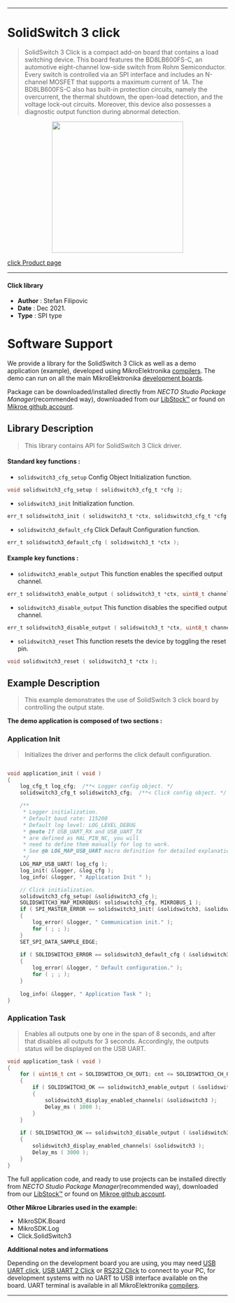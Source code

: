 
---
# SolidSwitch 3 click

> SolidSwitch 3 Click is a compact add-on board that contains a load switching device. This board features the BD8LB600FS-C, an automotive eight-channel low-side switch from Rohm Semiconductor. Every switch is controlled via an SPI interface and includes an N-channel MOSFET that supports a maximum current of 1A. The BD8LB600FS-C also has built-in protection circuits, namely the overcurrent, the thermal shutdown, the open-load detection, and the voltage lock-out circuits. Moreover, this device also possesses a diagnostic output function during abnormal detection.

<p align="center">
  <img src="https://download.mikroe.com/images/click_for_ide/solidswitch3_click.png" height=300px>
</p>

[click Product page](https://www.mikroe.com/solidswitch-3-click)

---


#### Click library

- **Author**        : Stefan Filipovic
- **Date**          : Dec 2021.
- **Type**          : SPI type


# Software Support

We provide a library for the SolidSwitch 3 Click
as well as a demo application (example), developed using MikroElektronika
[compilers](https://www.mikroe.com/necto-studio).
The demo can run on all the main MikroElektronika [development boards](https://www.mikroe.com/development-boards).

Package can be downloaded/installed directly from *NECTO Studio Package Manager*(recommended way), downloaded from our [LibStock&trade;](https://libstock.mikroe.com) or found on [Mikroe github account](https://github.com/MikroElektronika/mikrosdk_click_v2/tree/master/clicks).

## Library Description

> This library contains API for SolidSwitch 3 Click driver.

#### Standard key functions :

- `solidswitch3_cfg_setup` Config Object Initialization function.
```c
void solidswitch3_cfg_setup ( solidswitch3_cfg_t *cfg );
```

- `solidswitch3_init` Initialization function.
```c
err_t solidswitch3_init ( solidswitch3_t *ctx, solidswitch3_cfg_t *cfg );
```

- `solidswitch3_default_cfg` Click Default Configuration function.
```c
err_t solidswitch3_default_cfg ( solidswitch3_t *ctx );
```

#### Example key functions :

- `solidswitch3_enable_output` This function enables the specified output channel.
```c
err_t solidswitch3_enable_output ( solidswitch3_t *ctx, uint8_t channel );
```

- `solidswitch3_disable_output` This function disables the specified output channel.
```c
err_t solidswitch3_disable_output ( solidswitch3_t *ctx, uint8_t channel );
```

- `solidswitch3_reset` This function resets the device by toggling the reset pin.
```c
void solidswitch3_reset ( solidswitch3_t *ctx );
```

## Example Description

> This example demonstrates the use of SolidSwitch 3 click board by controlling the output state.

**The demo application is composed of two sections :**

### Application Init

> Initializes the driver and performs the click default configuration.

```c

void application_init ( void )
{
    log_cfg_t log_cfg;  /**< Logger config object. */
    solidswitch3_cfg_t solidswitch3_cfg;  /**< Click config object. */

    /** 
     * Logger initialization.
     * Default baud rate: 115200
     * Default log level: LOG_LEVEL_DEBUG
     * @note If USB_UART_RX and USB_UART_TX 
     * are defined as HAL_PIN_NC, you will 
     * need to define them manually for log to work. 
     * See @b LOG_MAP_USB_UART macro definition for detailed explanation.
     */
    LOG_MAP_USB_UART( log_cfg );
    log_init( &logger, &log_cfg );
    log_info( &logger, " Application Init " );

    // Click initialization.
    solidswitch3_cfg_setup( &solidswitch3_cfg );
    SOLIDSWITCH3_MAP_MIKROBUS( solidswitch3_cfg, MIKROBUS_1 );
    if ( SPI_MASTER_ERROR == solidswitch3_init( &solidswitch3, &solidswitch3_cfg ) )
    {
        log_error( &logger, " Communication init." );
        for ( ; ; );
    }
    SET_SPI_DATA_SAMPLE_EDGE;
    
    if ( SOLIDSWITCH3_ERROR == solidswitch3_default_cfg ( &solidswitch3 ) )
    {
        log_error( &logger, " Default configuration." );
        for ( ; ; );
    }
    
    log_info( &logger, " Application Task " );
}

```

### Application Task

> Enables all outputs one by one in the span of 8 seconds, and after that disables
all outputs for 3 seconds. Accordingly, the outputs status will be displayed on the USB UART.

```c
void application_task ( void )
{
    for ( uint16_t cnt = SOLIDSWITCH3_CH_OUT1; cnt <= SOLIDSWITCH3_CH_OUT8; cnt <<= 1 )
    {
        if ( SOLIDSWITCH3_OK == solidswitch3_enable_output ( &solidswitch3, cnt ) )
        {
            solidswitch3_display_enabled_channels( &solidswitch3 );
            Delay_ms ( 1000 );
        }
    }
    
    if ( SOLIDSWITCH3_OK == solidswitch3_disable_output ( &solidswitch3, SOLIDSWITCH3_ALL_CHANNELS ) )
    {
        solidswitch3_display_enabled_channels( &solidswitch3 );
        Delay_ms ( 3000 );
    }
}
```

The full application code, and ready to use projects can be installed directly from *NECTO Studio Package Manager*(recommended way), downloaded from our [LibStock&trade;](https://libstock.mikroe.com) or found on [Mikroe github account](https://github.com/MikroElektronika/mikrosdk_click_v2/tree/master/clicks).

**Other Mikroe Libraries used in the example:**

- MikroSDK.Board
- MikroSDK.Log
- Click.SolidSwitch3

**Additional notes and informations**

Depending on the development board you are using, you may need
[USB UART click](https://www.mikroe.com/usb-uart-click),
[USB UART 2 Click](https://www.mikroe.com/usb-uart-2-click) or
[RS232 Click](https://www.mikroe.com/rs232-click) to connect to your PC, for
development systems with no UART to USB interface available on the board. UART
terminal is available in all MikroElektronika
[compilers](https://shop.mikroe.com/compilers).

---
